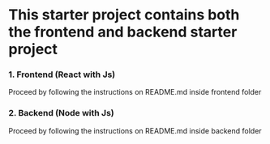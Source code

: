 # This starter project contains both the frontend and backend starter project 

### 1. Frontend (React with Js)
 Proceed by following the instructions on README.md inside frontend folder

### 2. Backend (Node with Js)
 Proceed by following the instructions on README.md inside backend folder
